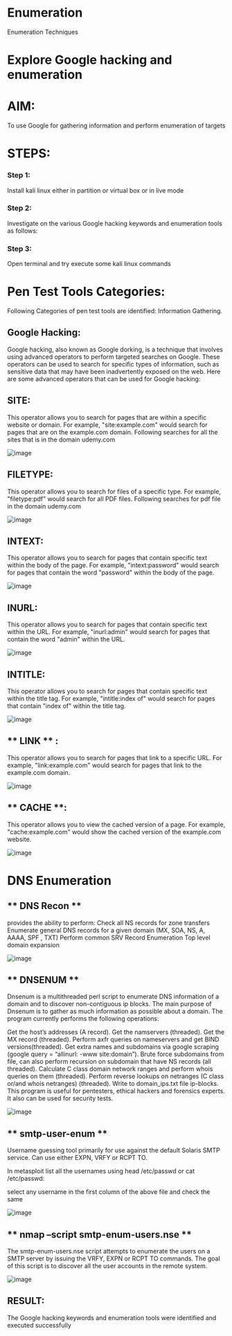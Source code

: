 # Enumeration
Enumeration Techniques

# Explore Google hacking and enumeration 

# AIM:

To use Google for gathering information and perform enumeration of targets

# STEPS:

### Step 1:

Install kali linux either in partition or virtual box or in live mode

### Step 2:

Investigate on the various Google hacking keywords and enumeration tools as follows:

### Step 3:
Open terminal and try execute some kali linux commands

# Pen Test Tools Categories:  

Following Categories of pen test tools are identified:
Information Gathering.

## Google Hacking:

Google hacking, also known as Google dorking, is a technique that involves using advanced operators to perform targeted searches on Google. These operators can be used to search for specific types of information, such as sensitive data that may have been inadvertently exposed on the web. Here are some advanced operators that can be used for Google hacking:


## **SITE**: 

This operator allows you to search for pages that are within a specific website or domain. For example, "site:example.com" would search for pages that are on the example.com domain.
Following searches for all the sites that is in the domain udemy.com

![image](https://github.com/Jayabharathi3/Enumeration/assets/120367796/d77c3f26-78ac-46c9-b13c-7b8eabc0a73a)



## **FILETYPE:**
This operator allows you to search for files of a specific type. For example, "filetype:pdf" would search for all PDF files.
Following searches for pdf file in the domain udemy.com

![image](https://github.com/Jayabharathi3/Enumeration/assets/120367796/27f05469-b1f2-45b6-b037-56c5a9598584)


## **INTEXT**: 
This operator allows you to search for pages that contain specific text within the body of the page. For example, "intext:password" would search for pages that contain the word "password" within the body of the page.

![image](https://github.com/Jayabharathi3/Enumeration/assets/120367796/57fc7d08-eeee-4455-8fff-89dafd0b9a7c)


## **INURL**:
This operator allows you to search for pages that contain specific text within the URL. For example, "inurl:admin" would search for pages that contain the word "admin" within the URL.

![image](https://github.com/Jayabharathi3/Enumeration/assets/120367796/94e18585-3bfb-4820-9d33-02af1bac82f1)


## **INTITLE**:
This operator allows you to search for pages that contain specific text within the title tag. For example, "intitle:index of" would search for pages that contain "index of" within the title tag.

![image](https://github.com/Jayabharathi3/Enumeration/assets/120367796/78fa26fe-b8b5-4483-9a79-fa79d287df1f)



## ** LINK ** :
This operator allows you to search for pages that link to a specific URL. For example, "link:example.com" would search for pages that link to the example.com domain.

![image](https://github.com/Jayabharathi3/Enumeration/assets/120367796/2f7f6dd9-7de3-4418-bc97-724b1670a79f)


## ** CACHE **:
This operator allows you to view the cached version of a page. For example, "cache:example.com" would show the cached version of the example.com website.

![image](https://github.com/Jayabharathi3/Enumeration/assets/120367796/c100bd91-4222-474f-829e-e200e554bc61)


 
# DNS Enumeration


## ** DNS Recon **

provides the ability to perform:
Check all NS records for zone transfers
Enumerate general DNS records for a given domain (MX, SOA, NS, A, AAAA, SPF , TXT)
Perform common SRV Record Enumeration
Top level domain expansion


![image](https://github.com/Jayabharathi3/Enumeration/assets/120367796/f8d0312e-bd24-4bc0-aad3-55d38fc8fc3e)



## ** DNSENUM **

Dnsenum is a multithreaded perl script to enumerate DNS information of a domain and to discover non-contiguous ip blocks. The main purpose of Dnsenum is to gather as much information as possible about a domain. The program currently performs the following operations:

Get the host’s addresses (A record).
Get the namservers (threaded).
Get the MX record (threaded).
Perform axfr queries on nameservers and get BIND versions(threaded).
Get extra names and subdomains via google scraping (google query = “allinurl: -www site:domain”).
Brute force subdomains from file, can also perform recursion on subdomain that have NS records (all threaded).
Calculate C class domain network ranges and perform whois queries on them (threaded).
Perform reverse lookups on netranges (C class or/and whois netranges) (threaded).
Write to domain_ips.txt file ip-blocks.
This program is useful for pentesters, ethical hackers and forensics experts. It also can be used for security tests.

![image](https://github.com/Jayabharathi3/Enumeration/assets/120367796/5ae9e48f-b6fa-4099-9492-f31f40548058)




## ** smtp-user-enum **

Username guessing tool primarily for use against the default Solaris SMTP service. Can use either EXPN, VRFY or RCPT TO.


In metasploit list all the usernames using head /etc/passwd or cat /etc/passwd:

select any username in the first column of the above file and check the same

![image](https://github.com/Jayabharathi3/Enumeration/assets/120367796/160e26b5-7c05-4ec7-82ff-1e22793aa678)

  
  

## ** nmap –script smtp-enum-users.nse <hostname> **

The smtp-enum-users.nse script attempts to enumerate the users on a SMTP server by issuing the VRFY, EXPN or RCPT TO commands. The goal of this script is to discover all the user accounts in the remote system.

![image](https://github.com/Jayabharathi3/Enumeration/assets/120367796/4c37f4c5-96ae-409a-8f17-b19ff1bf4477)




## RESULT:
The Google hacking keywords and enumeration tools were identified and executed successfully

